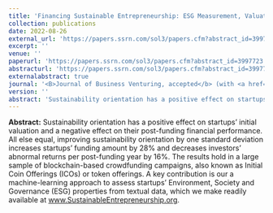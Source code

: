 ```yaml
---
title: 'Financing Sustainable Entrepreneurship: ESG Measurement, Valuation, and Performance'
collection: publications
date: 2022-08-26
external_url: 'https://papers.ssrn.com/sol3/papers.cfm?abstract_id=3997723'
excerpt: ''
venue: ''
paperurl: 'https://papers.ssrn.com/sol3/papers.cfm?abstract_id=3997723'
abstracturl: 'https://papers.ssrn.com/sol3/papers.cfm?abstract_id=3997723'
externalabstract: true
journal: '<B>Journal of Business Venturing, accepted</b> (with <a href="https://sasanm.de/">S. Mansouri</a>)'
version: ''
abstract: 'Sustainability orientation has a positive effect on startups’ initial valuation and a negative effect on their post-funding financial performance. All else equal, improving sustainability orientation by one standard deviation increases startups’ funding amount by 28% and decreases investors’ abnormal returns per post-funding year by 16%. The results hold in a large sample of blockchain-based crowdfunding campaigns, also known as Initial Coin Offerings (ICOs) or token offerings. A key contribution is our a machine-learning approach to assess startups’ Environment, Society and Governance (ESG) properties from textual data, which we make readily available at <a href="https://www.sustainableentrepreneurship.org/">www.SustainableEntrepreneurship.org</a>.'
---
```


<strong>Abstract:</strong> Sustainability orientation has a positive effect on startups’ initial valuation and a negative effect on their post-funding financial performance. All else equal, improving sustainability orientation by one standard deviation increases startups’ funding amount by 28% and decreases investors’ abnormal returns per post-funding year by 16%. The results hold in a large sample of blockchain-based crowdfunding campaigns, also known as Initial Coin Offerings (ICOs) or token offerings. A key contribution is our a machine-learning approach to assess startups’ Environment, Society and Governance (ESG) properties from textual data, which we make readily available at <a href="https://www.sustainableentrepreneurship.org/">www.SustainableEntrepreneurship.org</a>.

